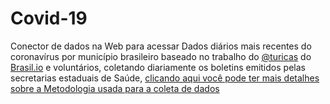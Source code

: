 # Covid-19
Conector de dados na Web para acessar Dados diários mais recentes do coronavírus por município brasileiro baseado no trabalho do  [@turicas](https://twitter.com/turicas/status/1241068121202536448) do [Brasil.io](https://brasil.io/dataset/covid19/caso) e voluntários, coletando diariamente os boletins emitidos pelas secretarias estaduais de Saúde, [clicando aqui você pode ter mais detalhes sobre a Metodologia usada para a coleta de dados](https://drive.google.com/open?id=1escumcbjS8inzAKvuXOQocMcQ8ZCqbyHU5X5hFrPpn4)
